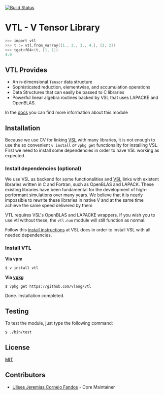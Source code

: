 [![Build Status](https://github.com/vlang/vtl/workflows/CI/badge.svg)](https://github.com/vlang/vtl/commits/master)

# VTL - V Tensor Library

```v
>>> import vtl
>>> t := vtl.from_varray([1., 2., 3., 4.], [2, 2])
>>> tget<f64>(t, [1, 1])
4.0
```

## VTL Provides

- An n-dimensional `Tensor` data structure
- Sophisticated reduction, elementwise, and accumulation operations
- Data Structures that can easily be passed to C libraries
- Powerful linear algebra routines backed by VSL that uses LAPACKE and OpenBLAS.

In the [docs](./docs/README.md) you can find more information about this module 

## Installation

Because we use CV for linking [VSL](https://github.com/vlang/vsl) with many libraries, it is not enough to use the so convenient `v install` _or_ `vpkg get` functionality for installing VSL. First we need to install some dependencies in order to have VSL working as expected.

### Install dependencies (optional)

We use VSL as backend for some functionalities and [VSL](https://github.com/vlang/vsl) links with existent libraries written in C and Fortran, such as OpenBLAS and LAPACK. These existing libraries have been fundamental for the development of high-performant simulations over many years. We believe that it is nearly impossible to rewrite these libraries in native V and at the same time achieve the same speed delivered by them.

VTL requires VSL's OpenBLAS and LAPACKE wrappers. If you wish you to use vtl without these, the `vtl.num` module will still function as normal.

Follow this [install instructions](https://github.com/vlang/vsl#install-vsl-locally) at VSL docs in order to install VSL with all needed dependencies.

### Install VTL

**Via vpm**

```sh
$ v install vtl
```

**Via [vpkg](https://github.com/v-pkg/vpkg)**

```sh
$ vpkg get https://github.com/vlang/vtl
```

Done. Installation completed.

## Testing

To test the module, just type the following command:

```sh
$ ./bin/test
```

## License

[MIT](LICENSE)

## Contributors

- [Ulises Jeremias Cornejo Fandos](https://github.com/ulises-jeremias) - Core Maintainer
